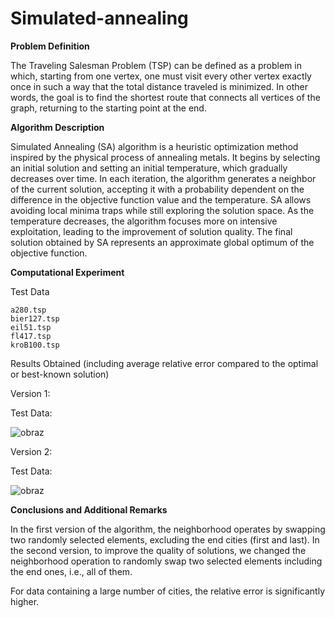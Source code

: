 # Simulated-annealing
**Problem Definition**

The Traveling Salesman Problem (TSP) can be defined as a problem in which, starting from one vertex, one must visit every other vertex exactly once in such a way that the total distance traveled is minimized. In other words, the goal is to find the shortest route that connects all vertices of the graph, returning to the starting point at the end.

**Algorithm Description**

Simulated Annealing (SA) algorithm is a heuristic optimization method inspired by the physical process of annealing metals. It begins by selecting an initial solution and setting an initial temperature, which gradually decreases over time. In each iteration, the algorithm generates a neighbor of the current solution, accepting it with a probability dependent on the difference in the objective function value and the temperature. SA allows avoiding local minima traps while still exploring the solution space. As the temperature decreases, the algorithm focuses more on intensive exploitation, leading to the improvement of solution quality. The final solution obtained by SA represents an approximate global optimum of the objective function.

**Computational Experiment**

Test Data

    a280.tsp
    bier127.tsp
    eil51.tsp
    fl417.tsp
    kroB100.tsp

Results Obtained (including average relative error compared to the optimal or best-known solution)

Version 1:

Test Data:

![obraz](https://github.com/DrogerPL/Simulated-annealing/assets/117290041/577e5d87-90be-4931-b805-6a8d17f2b372)

Version 2:

Test Data:

![obraz](https://github.com/DrogerPL/Simulated-annealing/assets/117290041/e92fe97e-a7d9-4a69-af11-a3e8e58a3946)


**Conclusions and Additional Remarks**

In the first version of the algorithm, the neighborhood operates by swapping two randomly selected elements, excluding the end cities (first and last). In the second version, to improve the quality of solutions, we changed the neighborhood operation to randomly swap two selected elements including the end ones, i.e., all of them.

For data containing a large number of cities, the relative error is significantly higher.
